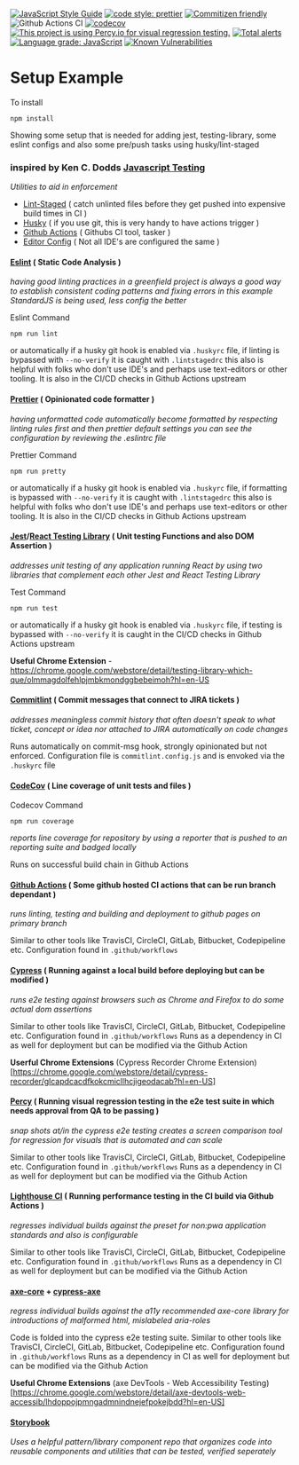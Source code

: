 [![JavaScript Style Guide](https://img.shields.io/badge/code_style-standard-brightgreen.svg)](https://standardjs.com)
[![code style: prettier](https://img.shields.io/badge/code_style-prettier-ff69b4.svg?style=flat-square)](https://github.com/prettier/prettier)
[![Commitizen friendly](https://img.shields.io/badge/commitizen-friendly-brightgreen.svg)](http://commitizen.github.io/cz-cli/)
![Github Actions CI](https://github.com/Loonz806/setup-example/workflows/Github%20Actions%20CI/badge.svg)
[![codecov](https://codecov.io/gh/Loonz806/setup-example/branch/master/graph/badge.svg?token=Z6SR75P1WT)](https://codecov.io/gh/Loonz806/setup-example)
[![This project is using Percy.io for visual regression testing.](https://percy.io/static/images/percy-badge.svg)](https://percy.io/47e38cc6/Visual-Testing-Example)
[![Total alerts](https://img.shields.io/lgtm/alerts/g/Loonz806/setup-example.svg?logo=lgtm&logoWidth=18)](https://lgtm.com/projects/g/Loonz806/setup-example/alerts/)
[![Language grade: JavaScript](https://img.shields.io/lgtm/grade/javascript/g/Loonz806/setup-example.svg?logo=lgtm&logoWidth=18)](https://lgtm.com/projects/g/Loonz806/setup-example/context:javascript)
[![Known Vulnerabilities](https://snyk.io/test/github/Loonz806/setup-example/badge.svg)](https://snyk.io/test/github/Loonz806/setup-example)

# Setup Example

To install

`npm install`

Showing some setup that is needed for adding jest, testing-library, some eslint configs and also some pre/push tasks using husky/lint-staged

### inspired by Ken C. Dodds [Javascript Testing](https://testingjavascript.com/)

_Utilities to aid in enforcement_

- [Lint-Staged](https://www.npmjs.com/package/lint-staged) ( catch unlinted files before they get pushed into expensive build times in CI )
- [Husky](https://www.npmjs.com/package/husky) ( if you use git, this is very handy to have actions trigger )
- [Github Actions](https://docs.github.com/en/actions) ( Githubs CI tool, tasker )
- [Editor Config](https://editorconfig.org/) ( Not all IDE's are configured the same )

#### [Eslint](https://eslint.org/) ( Static Code Analysis )

_having good linting practices in a greenfield project is always a good way to establish consistent coding patterns and fixing errors_
_in this example StandardJS is being used, less config the better_

Eslint Command

`npm run lint`

or automatically if a husky git hook is enabled via `.huskyrc` file, if linting is bypassed with `--no-verify` it is caught with
`.lintstagedrc` this also is helpful with folks who don't use IDE's and perhaps use text-editors or other tooling. It is also in the CI/CD checks in Github Actions upstream

#### [Prettier](https://prettier.io/) ( Opinionated code formatter )

_having unformatted code automatically become formatted by respecting linting rules first and then prettier default settings_
_you can see the configuration by reviewing the .eslintrc file_

Prettier Command

`npm run pretty`

or automatically if a husky git hook is enabled via `.huskyrc` file, if formatting is bypassed with `--no-verify` it is caught with
`.lintstagedrc` this also is helpful with folks who don't use IDE's and perhaps use text-editors or other tooling. It is also in the CI/CD checks in Github Actions upstream

#### [Jest](https://jestjs.io/)/[React Testing Library](https://testing-library.com/docs/react-testing-library/intro/) ( Unit testing Functions and also DOM Assertion )

_addresses unit testing of any application running React by using two libraries that complement each other Jest and React Testing Library_

Test Command

`npm run test`

or automatically if a husky git hook is enabled via `.huskyrc` file, if testing is bypassed with `--no-verify` it is caught in the CI/CD checks in Github Actions upstream

**Useful Chrome Extension** - https://chrome.google.com/webstore/detail/testing-library-which-que/olmmagdolfehlpjmbkmondggbebeimoh?hl=en-US

#### [Commitlint](https://commitlint.js.org/#/) ( Commit messages that connect to JIRA tickets )

_addresses meaningless commit history that often doesn't speak to what ticket, concept or idea nor attached to JIRA automatically on code changes_

Runs automatically on commit-msg hook, strongly opinionated but not enforced. Configuration file is `commitlint.config.js` and is envoked via the `.huskyrc` file

#### [CodeCov](https://about.codecov.io/) ( Line coverage of unit tests and files )

Codecov Command

`npm run coverage`

_reports line coverage for repository by using a reporter that is pushed to an reporting suite and badged locally_

Runs on successful build chain in Github Actions

#### [Github Actions](https://docs.github.com/en/actions) ( Some github hosted CI actions that can be run branch dependant )

_runs linting, testing and building and deployment to github pages on primary branch_

Similar to other tools like TravisCI, CircleCI, GitLab, Bitbucket, Codepipeline etc. Configuration found in `.github/workflows`

#### [Cypress](https://docs.cypress.io/guides/overview/why-cypress.html) ( Running against a local build before deploying but can be modified )

_runs e2e testing against browsers such as Chrome and Firefox to do some actual dom assertions_

Similar to other tools like TravisCI, CircleCI, GitLab, Bitbucket, Codepipeline etc. Configuration found in `.github/workflows`
Runs as a dependency in CI as well for deployment but can be modified via the Github Action

**Userful Chrome Extensions**
(Cypress Recorder Chrome Extension)[https://chrome.google.com/webstore/detail/cypress-recorder/glcapdcacdfkokcmicllhcjigeodacab?hl=en-US]

#### [Percy](https://percy.io) ( Running visual regression testing in the e2e test suite in which needs approval from QA to be passing )

_snap shots at/in the cypress e2e testing creates a screen comparison tool for regression for visuals that is automated and can scale_

Similar to other tools like TravisCI, CircleCI, GitLab, Bitbucket, Codepipeline etc. Configuration found in `.github/workflows`
Runs as a dependency in CI as well for deployment but can be modified via the Github Action

#### [Lighthouse CI](https://github.com/GoogleChrome/lighthouse-ci) ( Running performance testing in the CI build via Github Actions )

_regresses individual builds against the preset for non:pwa application standards and also is configurable_

Similar to other tools like TravisCI, CircleCI, GitLab, Bitbucket, Codepipeline etc. Configuration found in `.github/workflows`
Runs as a dependency in CI as well for deployment but can be modified via the Github Action

#### [axe-core](https://github.com/dequelabs/axe-core) + [cypress-axe](https://www.npmjs.com/package/cypress-axe)

_regress individual builds against the a11y recommended axe-core library for introductions of malformed html, mislabeled aria-roles_

Code is folded into the cypress e2e testing suite.
Similar to other tools like TravisCI, CircleCI, GitLab, Bitbucket, Codepipeline etc. Configuration found in `.github/workflows`
Runs as a dependency in CI as well for deployment but can be modified via the Github Action

**Useful Chrome Extensions**
(axe DevTools - Web Accessibility Testing)[https://chrome.google.com/webstore/detail/axe-devtools-web-accessib/lhdoppojpmngadmnindnejefpokejbdd?hl=en-US]

#### [Storybook](https://storybook.js.org/)

_Uses a helpful pattern/library component repo that organizes code into reusable components and utilities that can be tested, verified seperately_

